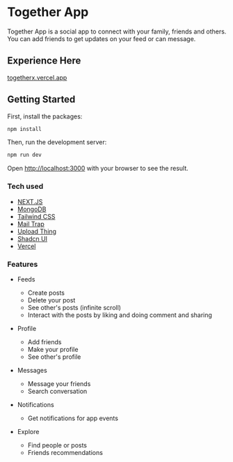 # Together App

Together App is a social app to connect with your family, friends and others. You can add friends to get updates on your feed or can message.

## Experience Here

[togetherx.vercel.app](https://togetherx.vercel.app)

## Getting Started

First, install the packages:

```bash
npm install
```

Then, run the development server:

```bash
npm run dev
```

Open [http://localhost:3000](http://localhost:3000) with your browser to see the result.

### Tech used

- [NEXT.JS](https://nextjs.org/)
- [MongoDB](https://mongodb.com/)
- [Tailwind CSS](https://tailwindcss.com/)
- [Mail Trap](https://mailtrap.io/)
- [Upload Thing](https://uploadthing.com/)
- [Shadcn UI](https://ui.shadcn.com/)
- [Vercel](https://vercel.com/)

### Features

- Feeds
  - Create posts
  - Delete your post
  - See other's posts (infinite scroll)
  - Interact with the posts by liking and doing comment and sharing

- Profile
  - Add friends
  - Make your profile
  - See other's profile

- Messages
  - Message your friends
  - Search conversation

- Notifications
  - Get notifications for app events

- Explore
  - Find people or posts
  - Friends recommendations
